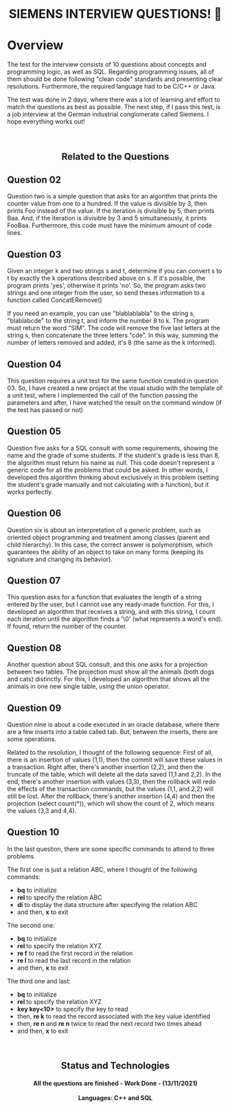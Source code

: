 <h1 align="center"><bold>SIEMENS INTERVIEW QUESTIONS! 🚀</bold></h1>


Overview
========

The test for the interview consists of 10 questions about concepts and programming logic, as well as SQL. Regarding programming issues, all of them should be done following "clean code" standards and presenting clear resolutions. Furthermore, the required language had to be C/C++ or Java.

The test was done in 2 days, where there was a lot of learning and effort to match the questions as best as possible.
The next step, if I pass this test, is a job interview at the German industrial conglomerate called Siemens. I hope everything works out!

<br><h2 align="center"><bold>Related to the Questions</bold></h2>

Question 02
-----------
Question two is a simple question that asks for an algorithm that prints the counter value from one to a hundred. If the value is divisible by 3, then prints Foo instead of the value. If the iteration is divisible by 5, then prints Baa. And, if the iteration is divisible by 3 and 5 simultaneously, it prints FooBaa. Furthermore, this code must have the minimum amount of code lines.


Question 03
-----------
Given an integer k and two strings s and t, determine if you can convert s to t by exactly the k operations described above on s. If it's possible, the program prints 'yes', otherwise it prints 'no'. 
So, the program asks two strings and one integer from the user, so send theses information to a function called ConcatERemove()

If you need an example, you can use "blablablabla" to the string s, "blablabcde" to the string t, and inform the number 8 to k. The program must return the word "SIM".
The code will remove the five last letters at the string s, then concatenate the three letters "cde". In this way, summing the number of letters removed and added, it's 8 (the same as the k informed).


Question 04
-----------
This question requires a unit test for the same function created in question 03. So, I have created a new project at the visual studio with the template of a unit test, where I implemented the call of the function passing the parameters and after, I have watched the result on the command window (if the test has passed or not)


Question 05
-----------
Question five asks for a SQL consult with some requirements, showing the name and the grade of some students. If the student's grade is less than 8, the algorithm must return his name as null.
This code doesn't represent a generic code for all the problems that could be asked. In other words, I developed this algorithm thinking about exclusively in this problem (setting the student's grade manually and not calculating with a function), but it works perfectly.


Question 06
-----------
Question six is about an interpretation of a generic problem, such as oriented object programming and treatment among classes (parent and child hierarchy). In this case, the correct answer is polymorphism, which guarantees the ability of an object to take on many forms (keeping its signature and changing its behavior).


Question 07
-----------
This question asks for a function that evaluates the length of a string entered by the user, but I cannot use any ready-made function.
For this, I developed an algorithm that receives a string, and with this string, I count each iteration until the algorithm finds a '\0' (what represents a word's end). If found, return the number of the counter.


Question 08
-----------
Another question about SQL consult, and this one asks for a projection between two tables. The projection must show all the animals (both dogs and cats) distinctly.
For this, I developed an algorithm that shows all the animals in one new single table, using the union operator.


Question 09
-----------
Question nine is about a code executed in an oracle database, where there are a few inserts into a table called tab. But, between the inserts, there are some operations.

Related to the resolution, I thought of the following sequence:
First of all, there is an insertion of values (1,1), then the commit will save these values in a transaction. Right after, there's another insertion (2,2), and then the truncate of the table, which will delete all the data saved (1,1 and 2,2).
In the end, there's another insertion with values (3,3), then the rollback will redo the effects of the transaction commands, but the values (1,1, and 2,2) will still be lost.
After the rollback, there's another insertion (4,4) and then the projection (select count(*)), which will show the count of 2, which means the values (3,3 and 4,4).


Question 10
-----------
In the last question, there are some specific commands to attend to three problems.

The first one is just a relation ABC, where I thought of the following commands:
- **bq** to initialize
- **rel <ABC>** to specify the relation ABC
- **di** to display the data structure after specifying the relation ABC
- and then, **x** to exit

The second one:
- **bq** to initialize
- **rel <XYZ>** to specify the relation XYZ
- **re f** to read the first record in the relation
- **re l** to read the last record in the relation
- and then, **x** to exit

The third one and last:
- **bq** to initialize
- **rel <XYZ>** to specify the relation XYZ
- **key key<10>** to specify the key to read
- then, **re k** to read the record associated with the key value identified
- then, **re n** and **re n** twice to read the next record two times ahead
- and then, **x** to exit

<br><h2 align="center"><bold>Status and Technologies</bold></h2>

<h4 align="center"> 
  All the questions are finished - Work Done - (13/11/2021) <br><br>
  Languages: C++ and SQL
</h4>
  
  
